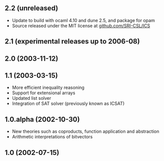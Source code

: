 ## 2.2 (unreleased)

- Update to build with ocaml 4.10 and dune 2.5, and package for opam
- Source released under the MIT license at [github.com/SRI-CSL/ICS](https://github.com/SRI-CSL/ICS)

## 2.1 (experimental releases up to 2006-08)

## 2.0 (2003-11-12)

## 1.1 (2003-03-15)

- More efficient inequality reasoning
- Support for extensional arrays
- Updated list solver
- Integration of SAT solver (previously known as ICSAT)

## 1.0.alpha (2002-10-30)

- New theories such as coproducts, function application and abstraction
- Arithmetic interpretations of bitvectors

## 1.0 (2002-07-15)
